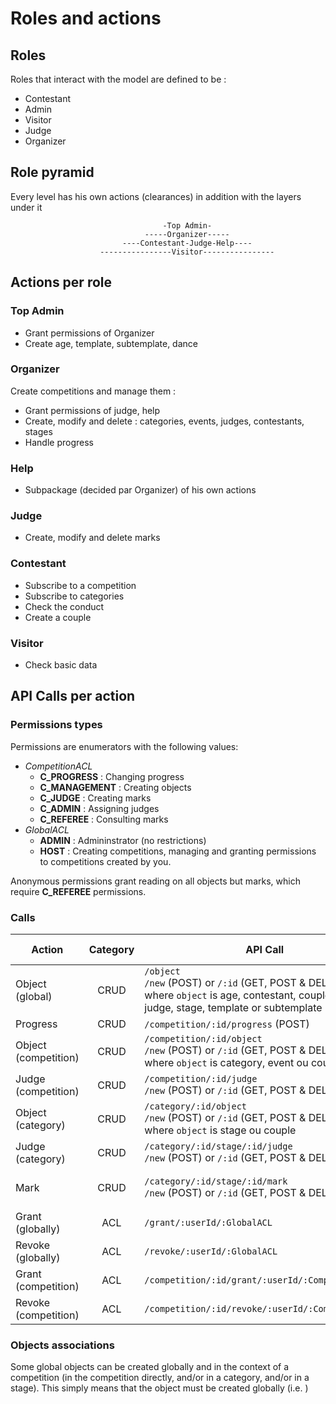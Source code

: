 # Roles and actions

## Roles

Roles that interact with the model are defined to be :
- Contestant
- Admin
- Visitor
- Judge
- Organizer

## Role pyramid

Every level has his own actions (clearances) in addition with the layers under it

                                      -Top Admin-
                                  -----Organizer-----
                             ----Contestant-Judge-Help----
                        ----------------Visitor----------------

## Actions per role

### Top Admin
- Grant permissions of Organizer
- Create age, template, subtemplate, dance

### Organizer
Create competitions and manage them :
  - Grant permissions of judge, help
  - Create, modify and delete : categories, events, judges, contestants, stages
  - Handle progress

### Help
- Subpackage (decided par Organizer) of his own actions

### Judge
- Create, modify and delete marks

### Contestant
- Subscribe to a competition
- Subscribe to categories
- Check the conduct
- Create a couple

### Visitor
- Check basic data

## API Calls per action

### Permissions types

Permissions are enumerators with the following values:
- *CompetitionACL*
  - __C_PROGRESS__ : Changing progress
  - __C_MANAGEMENT__ : Creating objects
  - __C_JUDGE__ : Creating marks
  - __C_ADMIN__ : Assigning judges
  - __C_REFEREE__ : Consulting marks
- *GlobalACL*
  - __ADMIN__ : Admininstrator (no restrictions)
  - __HOST__ : Creating competitions, managing and granting permissions to competitions created by you.

Anonymous permissions grant reading on all objects but marks, which require __C_REFEREE__ permissions.

### Calls

 Action              | Category |                             API Call                                            | Permission Required
-------------------- | :------: | ------------------------------------------------------------------------------- | -------------------
Object (global)      |   CRUD   | `/object`                      <br>`/new` (POST) or `/:id` (GET, POST & DELETE)<br>where `object` is age, contestant, couple, dance, judge, stage, template or subtemplate | **ADMIN**
Progress             |   CRUD   | `/competition/:id/progress` (POST)                                              | **C_PROGRESS**
Object (competition) |   CRUD   | `/competition/:id/object`      <br>`/new` (POST) or `/:id` (GET, POST & DELETE)<br>where `object` is category, event ou couple | **C_MANAGEMENT**
Judge (competition)  |   CRUD   | `/competition/:id/judge`       <br>`/new` (POST) or `/:id` (GET, POST & DELETE) | **C_ADMIN**
Object (category)    |   CRUD   | `/category/:id/object`         <br>`/new` (POST) or `/:id` (GET, POST & DELETE)<br>where `object` is stage ou couple | **C_MANAGEMENT**
Judge (category)     |   CRUD   | `/category/:id/stage/:id/judge`<br>`/new` (POST) or `/:id` (GET, POST & DELETE) | **C_ADMIN**
Mark                 |   CRUD   | `/category/:id/stage/:id/mark` <br>`/new` (POST) or `/:id` (GET, POST & DELETE) | **C_REFEREE** (reading),<br>**C_JUDGE** (CRUD)
Grant (globally)     |   ACL    | `/grant/:userId/:GlobalACL`                                                     | **ADMIN**
Revoke (globally)    |   ACL    | `/revoke/:userId/:GlobalACL`                                                    | **ADMIN**
Grant (competition)  |   ACL    | `/competition/:id/grant/:userId/:CompetitionACL`                                | **HOST**
Revoke (competition) |   ACL    | `/competition/:id/revoke/:userId/:CompetitionACL`                               | **HOST**

### Objects associations

Some global objects can be created globally and in the context of a competition (in the competition directly, and/or in a category, and/or in a stage). This simply means that the object must be created globally (i.e. )